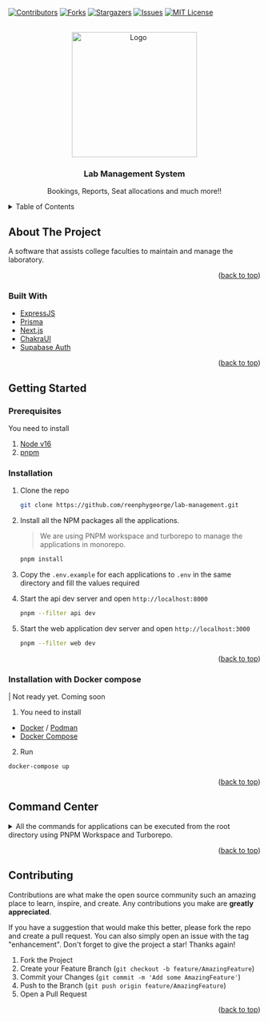 [![Contributors][contributors-shield]][contributors-url]
[![Forks][forks-shield]][forks-url]
[![Stargazers][stars-shield]][stars-url]
[![Issues][issues-shield]][issues-url]
[![MIT License][license-shield]][license-url]

<!-- PROJECT LOGO -->
<br />
<div align="center">
  <a>
    <img src="https://res.cloudinary.com/rxg/image/upload/v1682167700/lab-management/computer-science-lab-logo-icon-design-vector-22915987-removebg-preview_1_blx6rr.png" alt="Logo" width="250" height="250">
  </a>

  <h3 align="center">Lab Management System</h3>

  <p align="center">
    Bookings, Reports, Seat allocations and much more!! 
    <br />
  </p>
</div>

<!-- TABLE OF CONTENTS -->
<details>
  <summary>Table of Contents</summary>
  <ol>
    <li>
      <a href="#about-the-project">About The Project</a>
      <ul>
        <li><a href="#built-with">Built With</a></li>
      </ul>
    </li>
    <li>
      <a href="#getting-started">Getting Started</a>
      <ul>
        <li><a href="#prerequisites">Prerequisites</a></li>
        <li><a href="#installation">Installation</a></li>
      </ul>
    </li>
  </ol>
</details>

<!-- ABOUT THE PROJECT -->

## About The Project

A software that assists college faculties to maintain and manage the laboratory.

<p align="right">(<a href="#top">back to top</a>)</p>

### Built With

- [ExpressJS](https://expressjs.com/)
- [Prisma](https://www.prisma.io/)
- [Next.js](https://nextjs.org/)
- [ChakraUI](https://chakra-ui.com/)
- [Supabase Auth](https://supabase.com/docs/guides/auth)

<p align="right">(<a href="#top">back to top</a>)</p>

<!-- GETTING STARTED -->

## Getting Started

### Prerequisites

You need to install

1. [Node v16](https://nodejs.org/en/)
2. [pnpm](https://pnpm.io/)

### Installation

1. Clone the repo

   ```sh
   git clone https://github.com/reenphygeorge/lab-management.git
   ```

2. Install all the NPM packages all the applications.

   > We are using PNPM workspace and turborepo to manage the applications in monorepo.

   ```sh
   pnpm install
   ```

3. Copy the `.env.example` for each applications to `.env` in the same directory and fill the values required

4. Start the api dev server and open `http://localhost:8000`

   ```sh
   pnpm --filter api dev
   ```

5. Start the web application dev server and open `http://localhost:3000`

   ```sh
   pnpm --filter web dev
   ```

<p align="right">(<a href="#top">back to top</a>)</p>

### Installation with Docker compose

| Not ready yet. Coming soon

1. You need to install

- [Docker](https://www.docker.com/) / [Podman](https://podman.io/)
- [Docker Compose](https://docs.docker.com/compose/)

2. Run

```sh
docker-compose up
```

<p align="right">(<a href="#top">back to top</a>)</p>

## Command Center

<details>

  <summary>
  All the commands for applications can be executed from the root directory using PNPM Workspace and Turborepo.
  </summary>

1. Web application PNPM commands

   ```sh
     pnpm --filter web <pnpm options>
   ```

2. API Server PNPM commands

   ```sh
     pnpm --filter api <pnpm options>
   ```

3. Turbo Pipeline Commands

   ```sh
     pnpm turbo run <pipeline_action_1> <pipeline_action_2>
   ```

4. Package installation command

   ```sh
   pnpm add "package-name" --filter "workspace-name"
   ```

### Misc Commands

1. Run lint

   ```sh
     pnpm lint
   ```

2. Run lint with autofixable fixes

   ```sh
     pnpm lint-fix
   ```

</details>

<p align="right">(<a href="#top">back to top</a>)</p>

## Contributing

Contributions are what make the open source community such an amazing place to learn, inspire, and create. Any contributions you make are **greatly appreciated**.

If you have a suggestion that would make this better, please fork the repo and create a pull request. You can also simply open an issue with the tag "enhancement".
Don't forget to give the project a star! Thanks again!

1. Fork the Project
2. Create your Feature Branch (`git checkout -b feature/AmazingFeature`)
3. Commit your Changes (`git commit -m 'Add some AmazingFeature'`)
4. Push to the Branch (`git push origin feature/AmazingFeature`)
5. Open a Pull Request

<p align="right">(<a href="#top">back to top</a>)</p>

[contributors-shield]: https://img.shields.io/github/contributors/reenphygeorge/lab-management.svg?style=for-the-badge
[contributors-url]: https://github.com/reenphygeorge/lab-management/graphs/contributors
[forks-shield]: https://img.shields.io/github/forks/reenphygeorge/lab-management.svg?style=for-the-badge
[forks-url]: https://github.com/reenphygeorge/lab-management/network/members
[stars-shield]: https://img.shields.io/github/stars/reenphygeorge/lab-management.svg?style=for-the-badge
[stars-url]: https://github.com/reenphygeorge/lab-management/stargazers
[issues-shield]: https://img.shields.io/github/issues/reenphygeorge/lab-management.svg?style=for-the-badge
[issues-url]: https://github.com/reenphygeorge/lab-management/issues
[license-shield]: https://img.shields.io/github/license/reenphygeorge/lab-management.svg?style=for-the-badge
[license-url]: https://github.com/reenphygeorge/lab-management/blob/main/LICENCE

